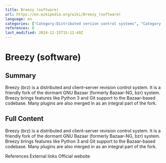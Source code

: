 ```yaml
---
title: Breezy (software)
url: https://en.wikipedia.org/wiki/Breezy_(software)
language: en
categories: ["Category:Distributed version control systems", "Category:Free software programmed in Python", "Category:Free version control software", "Category:Python (programming language) software"]
references: 0
last_modified: 2024-12-15T15:12:49Z
---
```


# Breezy (software)

## Summary

Breezy (brz) is a distributed and client–server revision control system. It is a friendly fork of the dormant GNU Bazaar (formerly Bazaar-NG, bzr) system.
Breezy brings features like Python 3 and Git support to the Bazaar-based codebase. Many plugins are also merged in as an integral part of the fork.

## Full Content

Breezy (brz) is a distributed and client–server revision control system. It is a friendly fork of the dormant GNU Bazaar (formerly Bazaar-NG, bzr) system.
Breezy brings features like Python 3 and Git support to the Bazaar-based codebase. Many plugins are also merged in as an integral part of the fork.

References
External links
Official website
